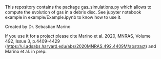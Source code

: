This repository contains the package gas_simulations.py which allows to compute the evolution of gas in a debris disc. See jupyter notebook example in example/Example.ipynb to know how to use it.

Created by Dr. Sebastian Marino

If you use it for a project please cite Marino et al. 2020, MNRAS, Volume 492, Issue 3, p.4409-4429 (https://ui.adsabs.harvard.edu/abs/2020MNRAS.492.4409M/abstract) and Marino et al. in prep.
